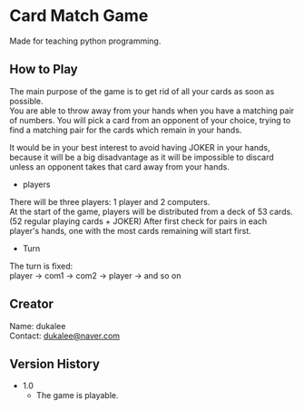 # Card Match Game

Made for teaching python programming.

## How to Play 

The main purpose of the game is to get rid of all your cards as soon as possible.\
You are able to throw away from your hands when you have a matching pair of numbers. 
You will pick a card from an opponent of your choice, trying to find a matching pair for the cards which remain in your hands. 

It would be in your best interest to avoid having JOKER in your hands, because it will be a big disadvantage as it will be impossible to discard unless an opponent takes that card away from your hands. 

* players

There will be three players: 1 player and 2 computers.\
At the start of the game, players will be distributed from a deck of 53 cards.(52 regular playing cards + JOKER) After first check for pairs in each player's hands, one with the most cards remaining will start first.

* Turn 

The turn is fixed: \
player -> com1 -> com2 -> player -> and so on

## Creator

Name: dukalee\
Contact: dukalee@naver.com

## Version History

* 1.0
    * The game is playable.
